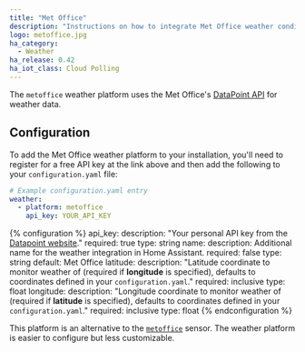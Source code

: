 ```yaml
---
title: "Met Office"
description: "Instructions on how to integrate Met Office weather conditions into Home Assistant."
logo: metoffice.jpg
ha_category:
  - Weather
ha_release: 0.42
ha_iot_class: Cloud Polling
---
```


The `metoffice` weather platform uses the Met Office's [DataPoint API](http://www.metoffice.gov.uk/datapoint) for weather data.

## Configuration

To add the Met Office weather platform to your installation, you'll need to register for a free API key at the link above and then add the following to your `configuration.yaml` file:

```yaml
# Example configuration.yaml entry
weather:
  - platform: metoffice
    api_key: YOUR_API_KEY
```

{% configuration %}
api_key:
  description: "Your personal API key from the [Datapoint website](http://www.metoffice.gov.uk/datapoint)."
  required: true
  type: string
name:
  description: Additional name for the weather integration in Home Assistant.
  required: false
  type: string
  default: Met Office
latitude:
  description: "Latitude coordinate to monitor weather of (required if **longitude** is specified), defaults to coordinates defined in your `configuration.yaml`."
  required: inclusive
  type: float
longitude:
  description: "Longitude coordinate to monitor weather of (required if **latitude** is specified), defaults to coordinates defined in your `configuration.yaml`."
  required: inclusive
  type: float
{% endconfiguration %}

<div class='note'>

This platform is an alternative to the [`metoffice`](/integrations/sensor.metoffice/) sensor.
The weather platform is easier to configure but less customizable.

</div>
